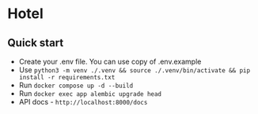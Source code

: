 # Hotel

## Quick start

- Create your .env file. You can use copy of .env.example
- Use `python3 -m venv ./.venv && source ./.venv/bin/activate && pip install -r requirements.txt`
- Run `docker compose up -d --build`
- Run `docker exec app alembic upgrade head`
- API docs - `http://localhost:8000/docs`
